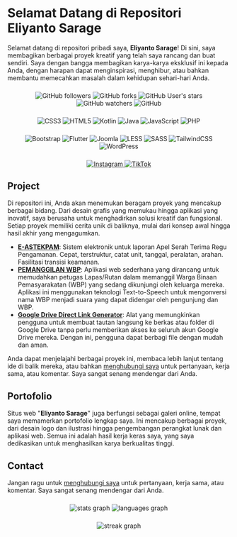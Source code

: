 # Selamat Datang di Repositori Eliyanto Sarage

Selamat datang di repositori pribadi saya, <strong>Eliyanto Sarage</strong>! Di sini, saya membagikan berbagai proyek kreatif yang telah saya rancang dan buat sendiri. Saya dengan bangga membagikan karya-karya eksklusif ini kepada Anda, dengan harapan dapat menginspirasi, menghibur, atau bahkan membantu memecahkan masalah dalam kehidupan sehari-hari Anda.

###
<div align="center">
  <img alt="GitHub followers" src="https://img.shields.io/github/followers/eliyantosarage">
  <img alt="GitHub forks" src="https://img.shields.io/github/forks/eliyantosarage/eliyantosarage.github.io">
  <img alt="GitHub User's stars" src="https://img.shields.io/github/stars/eliyantosarage">
  <img alt="GitHub watchers" src="https://img.shields.io/github/watchers/eliyantosarage/eliyantosarage.github.io">
  <img alt="GitHub" src="https://img.shields.io/github/license/eliyantosarage/eliyantosarage.github.io">
</div>

###

<div align="center">
  <img src="https://img.shields.io/badge/css3-%231572B6.svg?style=for-the-badge&logo=css3&logoColor=white" alt="CSS3">
  <img src="https://img.shields.io/badge/html5-%23E34F26.svg?style=for-the-badge&logo=html5&logoColor=white" alt="HTML5">
  <img src="https://img.shields.io/badge/kotlin-%237F52FF.svg?style=for-the-badge&logo=kotlin&logoColor=white" alt="Kotlin">
  <img src="https://img.shields.io/badge/java-%23ED8B00.svg?style=for-the-badge&logo=openjdk&logoColor=white" alt="Java">
  <img src="https://img.shields.io/badge/javascript-%23323330.svg?style=for-the-badge&logo=javascript&logoColor=%23F7DF1E" alt="JavaScript">
  <img src="https://img.shields.io/badge/php-%23777BB4.svg?style=for-the-badge&logo=php&logoColor=white" alt="PHP">
</div>

###

<div align="center">
  <img src="https://img.shields.io/badge/bootstrap-%238511FA.svg?style=for-the-badge&logo=bootstrap&logoColor=white" alt="Bootstrap">
  <img src="https://img.shields.io/badge/Flutter-%2302569B.svg?style=for-the-badge&logo=Flutter&logoColor=white" alt="Flutter">
  <img src="https://img.shields.io/badge/joomla-%235091CD.svg?style=for-the-badge&logo=joomla&logoColor=white" alt="Joomla">
  <img src="https://img.shields.io/badge/less-2B4C80?style=for-the-badge&logo=less&logoColor=white" alt="LESS">
  <img src="https://img.shields.io/badge/SASS-hotpink.svg?style=for-the-badge&logo=SASS&logoColor=white" alt="SASS">
  <img src="https://img.shields.io/badge/tailwindcss-%2338B2AC.svg?style=for-the-badge&logo=tailwind-css&logoColor=white" alt="TailwindCSS">
  <img src="https://img.shields.io/badge/WordPress-%23117AC9.svg?style=for-the-badge&logo=WordPress&logoColor=white" alt="WordPress">
</div>

###

<div align="center">
  <a href="https://www.instagram.com/eliyantosarage_/" target="_blank">
    <img src="https://img.shields.io/badge/Instagram-%23E4405F.svg?style=for-the-badge&logo=Instagram&logoColor=white" alt="Instagram">
  </a>
  <a href="https://www.tiktok.com/@eliyantosarage_" target="_blank">
    <img src="https://img.shields.io/badge/TikTok-%23000000.svg?style=for-the-badge&logo=TikTok&logoColor=white" alt="TikTok">
  </a>
</div>

## Project

Di repositori ini, Anda akan menemukan beragam proyek yang mencakup berbagai bidang. Dari desain grafis yang memukau hingga aplikasi yang inovatif, saya berusaha untuk menghadirkan solusi kreatif dan fungsional. Setiap proyek memiliki cerita unik di baliknya, mulai dari konsep awal hingga hasil akhir yang mengagumkan.

- [<strong>E-ASTEKPAM</strong>](https://eliyantosarage.github.io/e-astekpam/): Sistem elektronik untuk laporan Apel Serah Terima Regu Pengamanan. Cepat, terstruktur, catat unit, tanggal, peralatan, arahan. Fasilitasi transisi keamanan.
- [<strong>PEMANGGILAN WBP</strong>](https://eliyantosarage.github.io/pemanggilan-wbp/): Aplikasi web sederhana yang dirancang untuk memudahkan petugas Lapas/Rutan dalam memanggil Warga Binaan Pemasyarakatan (WBP) yang sedang dikunjungi oleh keluarga mereka. Aplikasi ini menggunakan teknologi Text-to-Speech untuk mengonversi nama WBP menjadi suara yang dapat didengar oleh pengunjung dan WBP.
- [<strong>Google Drive Direct Link Generator</strong>](https://eliyantosarage.github.io/google-drive-direct-link-generator/): Alat yang memungkinkan pengguna untuk membuat tautan langsung ke berkas atau folder di Google Drive tanpa perlu memberikan akses ke seluruh akun Google Drive mereka. Dengan ini, pengguna dapat berbagi file dengan mudah dan aman.

Anda dapat menjelajahi berbagai proyek ini, membaca lebih lanjut tentang ide di balik mereka, atau bahkan [menghubungi saya](mailto:officialelsa21@gmail.com) untuk pertanyaan, kerja sama, atau komentar. Saya sangat senang mendengar dari Anda.

## Portofolio

Situs web "<strong>Eliyanto Sarage</strong>" juga berfungsi sebagai galeri online, tempat saya memamerkan portofolio lengkap saya. Ini mencakup berbagai proyek, dari desain logo dan ilustrasi hingga pengembangan perangkat lunak dan aplikasi web. Semua ini adalah hasil kerja keras saya, yang saya dedikasikan untuk menghasilkan karya berkualitas tinggi.

## Contact

Jangan ragu untuk [menghubungi saya](mailto:officialelsa21@gmail.com) untuk pertanyaan, kerja sama, atau komentar. Saya sangat senang mendengar dari Anda.

###

<div align="center">
  <img src="https://github-readme-stats.vercel.app/api?username=eliyantosarage&hide_title=false&hide_rank=false&show_icons=true&include_all_commits=true&count_private=true&disable_animations=false&theme=dracula&locale=id&hide_border=false" alt="stats graph" />  
  <img src="https://github-readme-stats.vercel.app/api/top-langs?username=eliyantosarage&locale=id&hide_title=false&layout=compact&card_width=375&langs_count=5&theme=dracula&hide_border=false" alt="languages graph" />
</div>

###

<div align="center">
  <img src="https://streak-stats.demolab.com?user=eliyantosarage&theme=github-dark-blue&border_radius=5&locale=id&mode=weekly" alt="streak graph" />
</div>

###
